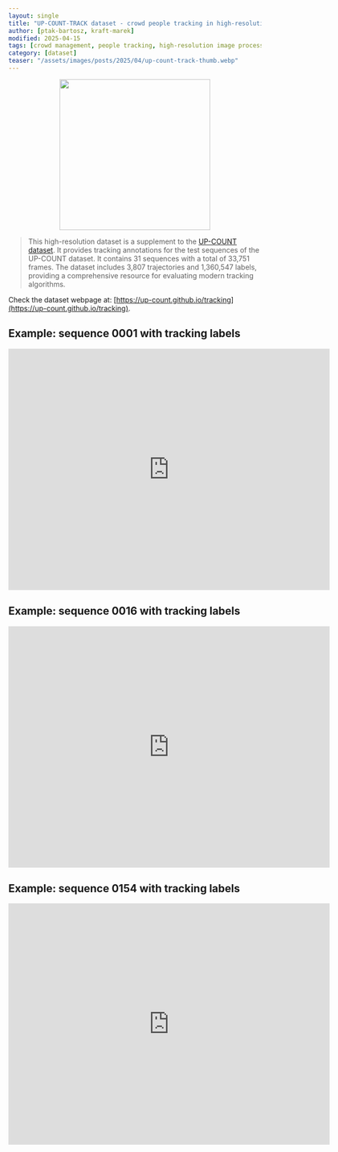 ```yaml
---
layout: single
title: "UP-COUNT-TRACK dataset - crowd people tracking in high-resolution aerial videos"
author: [ptak-bartosz, kraft-marek]
modified: 2025-04-15
tags: [crowd management, people tracking, high-resolution image processing, unmanned aerial vehicles, aerial remote sensing]
category: [dataset]
teaser: "/assets/images/posts/2025/04/up-count-track-thumb.webp"
---
```


<p align="center">
    <img src="https://up-count.github.io/tracking/images/dest_img.webp" height="300px" />
</p>


> This high-resolution dataset is a supplement to the <a href="https://up-count.github.io/">UP-COUNT dataset</a>. It provides tracking annotations for the test sequences of the UP-COUNT dataset. It contains 31 sequences with a total of 33,751 frames. The dataset includes 3,807 trajectories and 1,360,547 labels, providing a comprehensive resource for evaluating modern tracking algorithms. 

Check the dataset webpage at: [https://up-count.github.io/tracking](https://up-count.github.io/tracking).

## Example: sequence 0001 with tracking labels
<iframe width="640" height="480" src="https://www.youtube.com/embed/5MoL1J70a6g" title="UP-COUNT-TRACK dataset | Sequence 0001" frameborder="0" allow="accelerometer; autoplay; clipboard-write; encrypted-media; gyroscope; picture-in-picture" allowfullscreen></iframe>  

## Example: sequence 0016 with tracking labels

<iframe width="640" height="480" src="https://www.youtube.com/embed/x_MVnZ8Rct8" title="UP-COUNT-TRACK dataset | Sequence 0016" frameborder="0" allow="accelerometer; autoplay; clipboard-write; encrypted-media; gyroscope; picture-in-picture" allowfullscreen></iframe><BR>

## Example: sequence 0154 with tracking labels

<iframe width="640" height="480" src="https://www.youtube.com/embed/h7whOSzaYjk" title="UP-COUNT-TRACK dataset | Sequence 0154" frameborder="0" allow="accelerometer; autoplay; clipboard-write; encrypted-media; gyroscope; picture-in-picture" allowfullscreen></iframe><BR>
